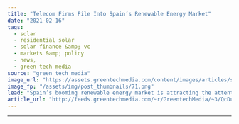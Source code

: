 ```yaml
---
title: "Telecom Firms Pile Into Spain’s Renewable Energy Market"
date: "2021-02-16"
tags: 
  - solar
  - residential solar
  - solar finance &amp; vc
  - markets &amp; policy
  - news,
  - green tech media
source: "green tech media"
image_url: "https://assets.greentechmedia.com/content/images/articles/solar_rooftop_install_Spain_XL.jpg"
image_fp: "/assets/img/post_thumbnails/71.png"
lead: "Spain’s booming renewable energy market is attracting the attention of an unlikely retail segment -  mobile phone companies. Phone firms including national leader Telefónica are jostling to offer clean energy alongside more traditional products such as ..."
article_url: "http://feeds.greentechmedia.com/~r/GreentechMedia/~3/QcDuVtrxDIw/phone-firms-pile-into-spains-renewable-energy-market"
---
```


---
